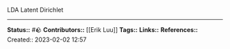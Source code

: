 LDA Latent Dirichlet 


---
**Status::** #🪨
**Contributors::** [[Erik Luu]]
**Tags::**
**Links::**
**References::**
Created:: 2023-02-02 12:57
